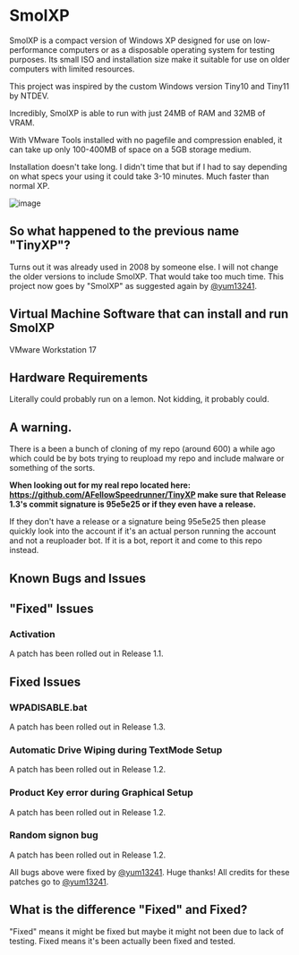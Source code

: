 # SmolXP
SmolXP is a compact version of Windows XP designed for use on low-performance computers or as a disposable operating system for testing purposes. Its small ISO and installation size make it suitable for use on older computers with limited resources. 

This project was inspired by the custom Windows version Tiny10 and Tiny11 by NTDEV. 

Incredibly, SmolXP is able to run with just 24MB of RAM and 32MB of VRAM.

With VMware Tools installed with no pagefile and compression enabled, it can take up only 100-400MB of space on a 5GB storage medium.

Installation doesn't take long. I didn't time that but if I had to say depending on what specs your using it could take 3-10 minutes. Much faster than normal XP.

![image](https://github.com/AFellowSpeedrunner/SmolXP/assets/73440604/bed5c63e-f998-444c-ae71-b810e71caadd)

## So what happened to the previous name "TinyXP"?
Turns out it was already used in 2008 by someone else. I will not change the older versions to include SmolXP. That would take too much time. This project now goes by "SmolXP" as suggested again by [@yum13241](https://github.com/yum13241).

## Virtual Machine Software that can install and run SmolXP
VMware Workstation 17

## Hardware Requirements
Literally could probably run on a lemon. Not kidding, it probably could.

## A warning.
There is a been a bunch of cloning of my repo (around 600) a while ago which could be by bots trying to reupload my repo and include malware or something of the sorts. 

**When looking out for my real repo located here: https://github.com/AFellowSpeedrunner/TinyXP make sure that Release 1.3's commit signature is 95e5e25 or if they even have a release.** 

If they don't have a release or a signature being 95e5e25 then please quickly look into the account if it's an actual person running the account and not a reuploader bot. If it is a bot, report it and come to this repo instead.

## Known Bugs and Issues

## "Fixed" Issues
### Activation
A patch has been rolled out in Release 1.1.

## Fixed Issues
### WPADISABLE.bat
A patch has been rolled out in Release 1.3.

### Automatic Drive Wiping during TextMode Setup
A patch has been rolled out in Release 1.2.

### Product Key error during Graphical Setup
A patch has been rolled out in Release 1.2.

### Random signon bug
A patch has been rolled out in Release 1.2.

All bugs above were fixed by [@yum13241](https://github.com/yum13241). Huge thanks! All credits for these patches go to [@yum13241](https://github.com/yum13241).

## What is the difference "Fixed" and Fixed?
"Fixed" means it might be fixed but maybe it might not been due to lack of testing. Fixed means it's been actually been fixed and tested.
